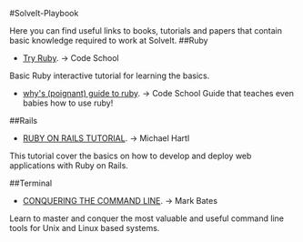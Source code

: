 #SolveIt-Playbook

Here you can find useful links to books, tutorials and papers that contain basic knowledge required to work at SolveIt.
##Ruby
* [Try Ruby](http://tryruby.org). -> Code School

Basic Ruby interactive tutorial for learning the basics.

* [why's (poignant) guide to ruby](http://www.rubyinside.com/media/poignant-guide.pdf). -> Code School
Guide that teaches even babies how to use ruby!



##Rails
* [RUBY ON RAILS TUTORIAL](https://www.railstutorial.org/book). -> Michael Hartl

This tutorial cover the basics on how to develop and deploy web applications with Ruby on Rails.

##Terminal 
* [CONQUERING THE COMMAND LINE](https://www.conqueringthecommandline.com/book). -> Mark Bates

Learn to master and conquer the most valuable and useful command line tools for Unix and Linux based systems.

